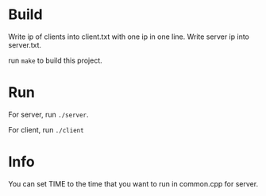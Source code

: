 # Build
Write ip of clients into client.txt with one ip in one line. Write server ip into server.txt.

run `make` to build this project.

# Run
For server, run `./server`.

For client, run `./client`
 
# Info
You can set TIME to the time that you want to run in common.cpp for server.

